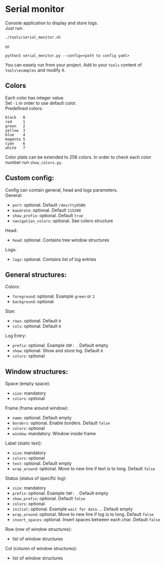 # Serial monitor
Console application to display and store logs.\
Just run:
```
./tools/serial_monitor.sh
```
or
```
python3 serial_monitor.py --config=<path to config yaml>
```
You can easely run from your project. Add to your `tools` content of `tools\examples` and modify it.

## Colors
Each color has integer value.\
Set `-1` in order to use default color.\
Predefined colors:
```
black   0
red     1
green   2
yellow  3
blue    4
magenta 5
cyan    6
white   7
```
Color plate can be extended to 256 colors. In order to check each color number run `show_colors.py`.

## Custom config:
Config can contain general, head and logs parameters.\
General:
 - `port`: optional. Default `/dev/ttyUSB0`
 - `baudrate`: optional. Default `115200`
 - `show_prefix`: optional. Default `true`
 - `navigation_colors`: optional. See colors structure

Head:
 - `head`: optional. Contains tree window structures

 Logs:
 - `logs`: optional. Contains list of log entries

## General structures:
Colors:
 - `foreground`: optional. Example `green` or `2`
 - `background`: optional

Size:
 - `rows`: optional. Default `0`
 - `cols`: optional. Default `0`

Log Entry:
 - `prefix`: optional. Example `INF: `. Default empty
 - `show`: optional. Show and store log. Default `0`
 - `colors`: optional

## Window structures:
Space (empty space):
 - `size`: mandatory
 - `colors`: optional

Frame (frame around window):
 - `name`: optional. Default empty
 - `borders`: optional. Enable borders. Default `false`
 - `colors`: optional
 - `window`: mandatory. Window inside frame

Label (static text):
 - `size`: mandatory
 - `colors`: optional
 - `text`: optional. Default empty
 - `wrap_around`: optional. Move to new line if text is to long. Default `false`

Status (status of specific log):
 - `size`: mandatory
 - `prefix`: optional. Example `INF: `. Default empty
 - `show_prefix`: optional. Default `false`
 - `colors`: optional
 - `initial`: optional. Example `wait for data..`. Default empty
 - `wrap_around`: optional. Move to new line if log is to long. Default `false`
 - `insert_spaces`: optional. Insert spaces between each char. Default `false`

Row (row of window structures):
 - list of window structures

Col (column of window structures):
 - list of window structures